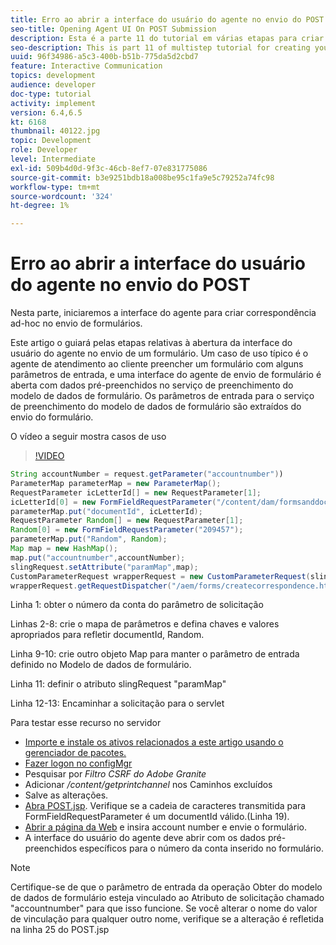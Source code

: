 ```yaml
---
title: Erro ao abrir a interface do usuário do agente no envio do POST
seo-title: Opening Agent UI On POST Submission
description: Esta é a parte 11 do tutorial em várias etapas para criar seu primeiro documento de comunicações interativas para o canal de impressão. Nesta parte, iniciaremos a interface do agente para criar correspondência ad-hoc no envio do formulário.
seo-description: This is part 11 of multistep tutorial for creating your first interactive communications document for the print channel. In this part, we will launch the agent ui interface for creating ad-hoc correspondence on form submission.
uuid: 96f34986-a5c3-400b-b51b-775da5d2cbd7
feature: Interactive Communication
topics: development
audience: developer
doc-type: tutorial
activity: implement
version: 6.4,6.5
kt: 6168
thumbnail: 40122.jpg
topic: Development
role: Developer
level: Intermediate
exl-id: 509b4d0d-9f3c-46cb-8ef7-07e831775086
source-git-commit: b3e9251bdb18a008be95c1fa9e5c79252a74fc98
workflow-type: tm+mt
source-wordcount: '324'
ht-degree: 1%

---
```


# Erro ao abrir a interface do usuário do agente no envio do POST

Nesta parte, iniciaremos a interface do agente para criar correspondência ad-hoc no envio de formulários.

Este artigo o guiará pelas etapas relativas à abertura da interface do usuário do agente no envio de um formulário. Um caso de uso típico é o agente de atendimento ao cliente preencher um formulário com alguns parâmetros de entrada, e uma interface do agente de envio de formulário é aberta com dados pré-preenchidos no serviço de preenchimento do modelo de dados de formulário. Os parâmetros de entrada para o serviço de preenchimento do modelo de dados de formulário são extraídos do envio do formulário.

O vídeo a seguir mostra casos de uso

>[!VIDEO](https://video.tv.adobe.com/v/40122?quality=12&learn=on)

```java
String accountNumber = request.getParameter("accountnumber"))
ParameterMap parameterMap = new ParameterMap();
RequestParameter icLetterId[] = new RequestParameter[1];
icLetterId[0] = new FormFieldRequestParameter("/content/dam/formsanddocuments/retirementstatementprint");
parameterMap.put("documentId", icLetterId);
RequestParameter Random[] = new RequestParameter[1];
Random[0] = new FormFieldRequestParameter("209457");
parameterMap.put("Random", Random);
Map map = new HashMap();
map.put("accountnumber",accountNumber);
slingRequest.setAttribute("paramMap",map);
CustomParameterRequest wrapperRequest = new CustomParameterRequest(slingRequest,parameterMap,"GET");
wrapperRequest.getRequestDispatcher("/aem/forms/createcorrespondence.html").include(wrapperRequest, response);
```

Linha 1: obter o número da conta do parâmetro de solicitação

Linhas 2-8: crie o mapa de parâmetros e defina chaves e valores apropriados para refletir documentId, Random.

Linha 9-10: crie outro objeto Map para manter o parâmetro de entrada definido no Modelo de dados de formulário.

Linha 11: definir o atributo slingRequest &quot;paramMap&quot;

Linha 12-13: Encaminhar a solicitação para o servlet

Para testar esse recurso no servidor

* [Importe e instale os ativos relacionados a este artigo usando o gerenciador de pacotes.](assets/launch-agent-ui.zip)
* [Fazer logon no configMgr](http://localhost:4502/system/console/configMgr)
* Pesquisar por _Filtro CSRF do Adobe Granite_
* Adicionar _/content/getprintchannel_ nos Caminhos excluídos
* Salve as alterações.
* [Abra POST.jsp](http://localhost:4502/apps/AEMForms/openprintchannel/POST.jsp). Verifique se a cadeia de caracteres transmitida para FormFieldRequestParameter é um documentId válido.(Linha 19).
* [Abrir a página da Web](http://localhost:4502/content/OpenPrintChannel.html) e insira account number e envie o formulário.
* A interface do usuário do agente deve abrir com os dados pré-preenchidos específicos para o número da conta inserido no formulário.

>[!NOTE]
>
>Certifique-se de que o parâmetro de entrada da operação Obter do modelo de dados de formulário esteja vinculado ao Atributo de solicitação chamado &quot;accountnumber&quot; para que isso funcione. Se você alterar o nome do valor de vinculação para qualquer outro nome, verifique se a alteração é refletida na linha 25 do POST.jsp
